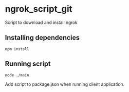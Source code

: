 # ngrok_script_git
Script to download and install ngrok

## Installing dependencies
`npm install`

## Running script
`node ./main`

Add script to package.json when running client application.
